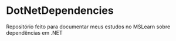 # DotNetDependencies
Repositório feito para documentar meus estudos no MSLearn sobre dependências em .NET 
